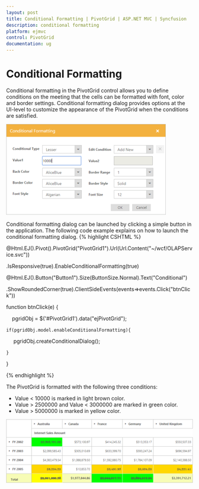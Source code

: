 ```yaml
---
layout: post
title: Conditional Formatting | PivotGrid | ASP.NET MVC | Syncfusion
description: conditional formatting
platform: ejmvc
control: PivotGrid
documentation: ug
---
```


# Conditional Formatting

Conditional formatting in the PivotGrid control allows you to define conditions on the meeting that the cells can be formatted with font, color and border settings. Conditional formatting dialog provides options at the UI-level to customize the appearance of the PivotGrid when the conditions are satisfied. 

![](Conditional-Formatting_images/Conditional-Formatting_img1.png)



Conditional formatting dialog can be launched by clicking a simple button in the application. The following code example explains on how to launch the conditional formatting dialog.
{% highlight CSHTML %}

@Html.EJ().Pivot().PivotGrid("PivotGrid1").Url(Url.Content("~/wcf/OLAPService.svc"))

.IsResponsive(true).EnableConditionalFormatting(true)



@Html.EJ().Button("Button1").Size(ButtonSize.Normal).Text("Conditional")

.ShowRoundedCorner(true).ClientSideEvents(events=>events.Click("btnClick"))



function btnClick(e) 
{

    pgridObj = $('#PivotGrid1').data("ejPivotGrid");

    if(pgridObj.model.enableConditionalFormatting){

        pgridObj.createConditionalDialog();

    }

}

{% endhighlight %}

The PivotGrid is formatted with the following three conditions:

* Value < 10000 is marked in light brown color.
* Value > 2500000 and Value < 3000000 are marked in green color.
* Value > 5000000 is marked in yellow color.

![](Conditional-Formatting_images/Conditional-Formatting_img2.png)



